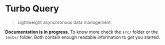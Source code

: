 # Turbo Query

> Lightweight asynchronous data management

**Documentation is in progress**. To know more check the `src/` folder or the `tests/` folder. Both contain enough readable information to get you started.
